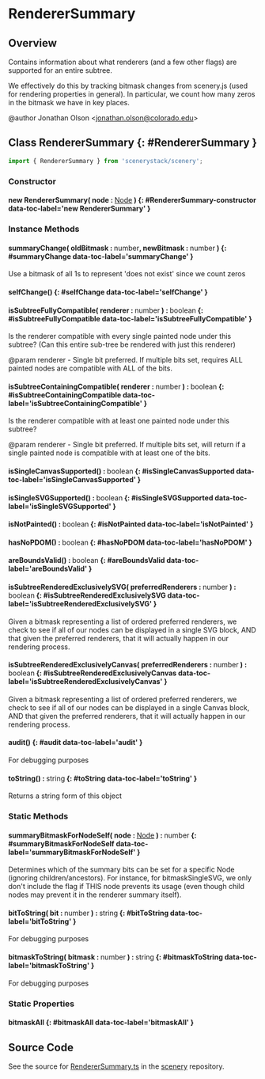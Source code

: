 # RendererSummary

## Overview

Contains information about what renderers (and a few other flags) are supported for an entire subtree.

We effectively do this by tracking bitmask changes from scenery.js (used for rendering properties in general). In particular, we count
how many zeros in the bitmask we have in key places.

@author Jonathan Olson &lt;jonathan.olson@colorado.edu&gt;

## Class RendererSummary {: #RendererSummary }


```js
import { RendererSummary } from 'scenerystack/scenery';
```
### Constructor

#### new RendererSummary( node : <span style="font-weight: 400;">[Node](../scenery/Node.md)</span> ) {: #RendererSummary-constructor data-toc-label='new RendererSummary' }

### Instance Methods

#### summaryChange( oldBitmask : <span style="font-weight: 400;"><span style="color: hsla(calc(var(--md-hue) + 180deg),80%,40%,1);">number</span></span>, newBitmask : <span style="font-weight: 400;"><span style="color: hsla(calc(var(--md-hue) + 180deg),80%,40%,1);">number</span></span> ) {: #summaryChange data-toc-label='summaryChange' }

Use a bitmask of all 1s to represent 'does not exist' since we count zeros

#### selfChange() {: #selfChange data-toc-label='selfChange' }

#### isSubtreeFullyCompatible( renderer : <span style="font-weight: 400;"><span style="color: hsla(calc(var(--md-hue) + 180deg),80%,40%,1);">number</span></span> ) : <span style="font-weight: 400;"><span style="color: hsla(calc(var(--md-hue) + 180deg),80%,40%,1);">boolean</span></span> {: #isSubtreeFullyCompatible data-toc-label='isSubtreeFullyCompatible' }

Is the renderer compatible with every single painted node under this subtree?
(Can this entire sub-tree be rendered with just this renderer)

@param renderer - Single bit preferred. If multiple bits set, requires ALL painted nodes are compatible
                  with ALL of the bits.

#### isSubtreeContainingCompatible( renderer : <span style="font-weight: 400;"><span style="color: hsla(calc(var(--md-hue) + 180deg),80%,40%,1);">number</span></span> ) : <span style="font-weight: 400;"><span style="color: hsla(calc(var(--md-hue) + 180deg),80%,40%,1);">boolean</span></span> {: #isSubtreeContainingCompatible data-toc-label='isSubtreeContainingCompatible' }

Is the renderer compatible with at least one painted node under this subtree?

@param renderer - Single bit preferred. If multiple bits set, will return if a single painted node is
                  compatible with at least one of the bits.

#### isSingleCanvasSupported() : <span style="font-weight: 400;"><span style="color: hsla(calc(var(--md-hue) + 180deg),80%,40%,1);">boolean</span></span> {: #isSingleCanvasSupported data-toc-label='isSingleCanvasSupported' }

#### isSingleSVGSupported() : <span style="font-weight: 400;"><span style="color: hsla(calc(var(--md-hue) + 180deg),80%,40%,1);">boolean</span></span> {: #isSingleSVGSupported data-toc-label='isSingleSVGSupported' }

#### isNotPainted() : <span style="font-weight: 400;"><span style="color: hsla(calc(var(--md-hue) + 180deg),80%,40%,1);">boolean</span></span> {: #isNotPainted data-toc-label='isNotPainted' }

#### hasNoPDOM() : <span style="font-weight: 400;"><span style="color: hsla(calc(var(--md-hue) + 180deg),80%,40%,1);">boolean</span></span> {: #hasNoPDOM data-toc-label='hasNoPDOM' }

#### areBoundsValid() : <span style="font-weight: 400;"><span style="color: hsla(calc(var(--md-hue) + 180deg),80%,40%,1);">boolean</span></span> {: #areBoundsValid data-toc-label='areBoundsValid' }

#### isSubtreeRenderedExclusivelySVG( preferredRenderers : <span style="font-weight: 400;"><span style="color: hsla(calc(var(--md-hue) + 180deg),80%,40%,1);">number</span></span> ) : <span style="font-weight: 400;"><span style="color: hsla(calc(var(--md-hue) + 180deg),80%,40%,1);">boolean</span></span> {: #isSubtreeRenderedExclusivelySVG data-toc-label='isSubtreeRenderedExclusivelySVG' }

Given a bitmask representing a list of ordered preferred renderers, we check to see if all of our nodes can be
displayed in a single SVG block, AND that given the preferred renderers, that it will actually happen in our
rendering process.

#### isSubtreeRenderedExclusivelyCanvas( preferredRenderers : <span style="font-weight: 400;"><span style="color: hsla(calc(var(--md-hue) + 180deg),80%,40%,1);">number</span></span> ) : <span style="font-weight: 400;"><span style="color: hsla(calc(var(--md-hue) + 180deg),80%,40%,1);">boolean</span></span> {: #isSubtreeRenderedExclusivelyCanvas data-toc-label='isSubtreeRenderedExclusivelyCanvas' }

Given a bitmask representing a list of ordered preferred renderers, we check to see if all of our nodes can be
displayed in a single Canvas block, AND that given the preferred renderers, that it will actually happen in our
rendering process.

#### audit() {: #audit data-toc-label='audit' }

For debugging purposes

#### toString() : <span style="font-weight: 400;"><span style="color: hsla(calc(var(--md-hue) + 180deg),80%,40%,1);">string</span></span> {: #toString data-toc-label='toString' }

Returns a string form of this object

### Static Methods

#### summaryBitmaskForNodeSelf( node : <span style="font-weight: 400;">[Node](../scenery/Node.md)</span> ) : <span style="font-weight: 400;"><span style="color: hsla(calc(var(--md-hue) + 180deg),80%,40%,1);">number</span></span> {: #summaryBitmaskForNodeSelf data-toc-label='summaryBitmaskForNodeSelf' }

Determines which of the summary bits can be set for a specific Node (ignoring children/ancestors).
For instance, for bitmaskSingleSVG, we only don't include the flag if THIS node prevents its usage
(even though child nodes may prevent it in the renderer summary itself).

#### bitToString( bit : <span style="font-weight: 400;"><span style="color: hsla(calc(var(--md-hue) + 180deg),80%,40%,1);">number</span></span> ) : <span style="font-weight: 400;"><span style="color: hsla(calc(var(--md-hue) + 180deg),80%,40%,1);">string</span></span> {: #bitToString data-toc-label='bitToString' }

For debugging purposes

#### bitmaskToString( bitmask : <span style="font-weight: 400;"><span style="color: hsla(calc(var(--md-hue) + 180deg),80%,40%,1);">number</span></span> ) : <span style="font-weight: 400;"><span style="color: hsla(calc(var(--md-hue) + 180deg),80%,40%,1);">string</span></span> {: #bitmaskToString data-toc-label='bitmaskToString' }

For debugging purposes

### Static Properties

#### bitmaskAll {: #bitmaskAll data-toc-label='bitmaskAll' }



## Source Code

See the source for [RendererSummary.ts](https://github.com/phetsims/scenery/blob/main/js/util/RendererSummary.ts) in the [scenery](https://github.com/phetsims/scenery) repository.
